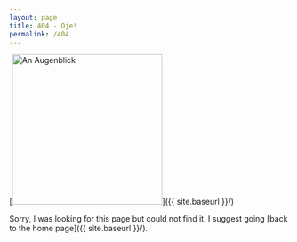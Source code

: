 ```yaml
---
layout: page
title: 404 - Oje!
permalink: /404
---
```


[<img src="{{ site.baseurl }}/images/404.jpg" alt="An Augenblick" style="width: 270px"/>]({{ site.baseurl }}/)

Sorry, I was looking for this page but could not find it. I suggest going [back to the home page]({{ site.baseurl }}/).



